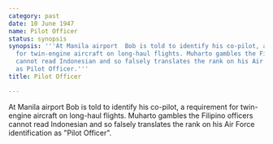 ```yaml
---
category: past
date: 10 June 1947
name: Pilot Officer
status: synopsis
synopsis: '''At Manila airport  Bob is told to identify his co-pilot, a requirement
  for twin-engine aircraft on long-haul flights. Muharto gambles the Filipino officers
  cannot read Indonesian and so falsely translates the rank on his Air Force identification
  as Pilot Officer.'''
title: Pilot Officer

---
```






At Manila airport  Bob is told to identify his co-pilot, a
requirement for twin-engine aircraft on long-haul flights. Muharto
gambles the Filipino officers cannot read Indonesian and so falsely translates the rank on his Air Force identification as "Pilot Officer".
